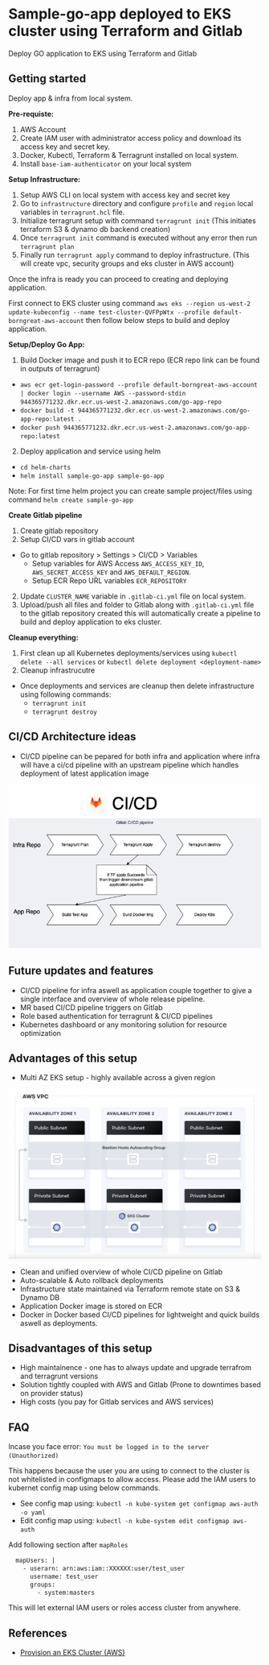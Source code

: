 # Sample-go-app deployed to EKS cluster using Terraform and Gitlab

Deploy GO application to EKS using Terraform and Gitlab

## Getting started

Deploy app & infra from local system.

**Pre-requiste:**

1. AWS Account
2. Create IAM user with administrator access policy and download its access key and secret key.
4. Docker, Kubectl, Terraform & Terragrunt installed on local system.
5. Install `base-iam-authenticator` on your local system


**Setup Infrastructure:**

1. Setup AWS CLI on local system with access key and secret key
2. Go to `infrastructure` directory and configure `profile` and `region` local variables in `terragrunt.hcl` file.
3. Initialize terragrunt setup with command `terragrunt init` (This initiates terraform S3 & dynamo db backend creation)
4. Once `terragrunt init` command is executed without any error then run `terragrunt plan`
5. Finally run `terragrunt apply` command to deploy infrastructure. (This will create vpc, security groups and eks cluster in AWS account)

Once the infra is ready you can proceed to creating and deploying application.

First connect to EKS cluster using command
`aws eks --region us-west-2 update-kubeconfig --name test-cluster-QVFPpWtx --profile default-borngreat-aws-account`
then follow below steps to build and deploy application.


**Setup/Deploy Go App:**

1. Build Docker image and push it to ECR repo (ECR repo link can be found in outputs of terragrunt)
  - `aws ecr get-login-password --profile default-borngreat-aws-account | docker login --username AWS --password-stdin 944365771232.dkr.ecr.us-west-2.amazonaws.com/go-app-repo`
  - `docker build -t 944365771232.dkr.ecr.us-west-2.amazonaws.com/go-app-repo:latest .`
  - `docker push 944365771232.dkr.ecr.us-west-2.amazonaws.com/go-app-repo:latest`
2. Deploy application and service using helm
  - `cd helm-charts`
  - `helm install sample-go-app sample-go-app`

Note: For first time helm project you can create sample project/files using command `helm create sample-go-app`

**Create Gitlab pipeline**

1. Create gitlab repository
2. Setup CI/CD vars in gitlab account
  - Go to gitlab repository > Settings > CI/CD > Variables
    - Setup variables for AWS Access `AWS_ACCESS_KEY_ID`, `AWS_SECRET_ACCESS_KEY` and `AWS_DEFAULT_REGION`.
    - Setup ECR Repo URL variables `ECR_REPOSITORY`   
2. Update `CLUSTER_NAME` variable in `.gitlab-ci.yml` file on local system.
3. Upload/push all files and folder to Gitlab along with `.gitlab-ci.yml` file to the gitlab repository created this will automatically create a pipeline to build and deploy application to eks cluster.


**Cleanup everything:**


1. First clean up all Kubernetes deployments/services using `kubectl delete --all services` or `kubectl delete deployment <deployment-name>`
2. Cleanup infrastrucutre
  - Once deployments and services are cleanup then delete infrastructure using following commands:
    - `terragrunt init`
    - `terragrunt destroy`

## CI/CD Architecture ideas

- CI/CD pipeline can be pepared for both infra and application where infra will have a ci/cd pipeline with an upstream pipeline which handles deployment of latest application image

![Gitlab CI/CD Pipeline Architecture](gitlab_ci_cd_architecture.png)


## Future updates and features

- CI/CD pipeline for infra aswell as application couple together to give a single interface and overview of whole release pipeline.
- MR based CI/CD pipeline triggers on Gitlab
- Role based authentication for terragrunt &  CI/CD pipelines
- Kubernetes dashboard or any monitoring solution for resource optimization


## Advantages of this setup

- Multi AZ EKS setup - highly available across a given region

![VPC & EKS Architecture](eks_vpc_architecture.png)

- Clean and unified overview of whole CI/CD pipeline on Gitlab
- Auto-scalable & Auto rollback deployments
- Infrastructure state maintained via Terraform remote state on S3 & Dynamo DB
- Application Docker image is stored on ECR
- Docker in Docker based CI/CD pipelines for lightweight and quick builds aswell as deployments.


## Disadvantages of this setup

- High maintainence - one has to always update and upgrade terrafrom and terragrunt versions
- Solution tightly coupled with AWS and Gitlab (Prone to downtimes based on provider status)
- High costs (you pay for Gitlab services and AWS services)


## FAQ

Incase you face error: `You must be logged in to the server (Unauthorized)`


This happens because the user you are using to connect to the cluster is not whitelisted in configmaps to allow access. Please add the IAM users to kubernet config map using below commands.

- See config map using: `kubectl -n kube-system get configmap aws-auth -o yaml`
- Edit config map using: `kubectl -n kube-system edit configmap aws-auth`

Add following section after `mapRoles`

```
  mapUsers: |
    - userarn: arn:aws:iam::XXXXXX:user/test_user
      username: test_user
      groups:
        - system:masters
```

This will let external IAM users or roles access cluster from anywhere.

## References

- [Provision an EKS Cluster (AWS)](https://learn.hashicorp.com/tutorials/terraform/eks?in=terraform/kubernetes)